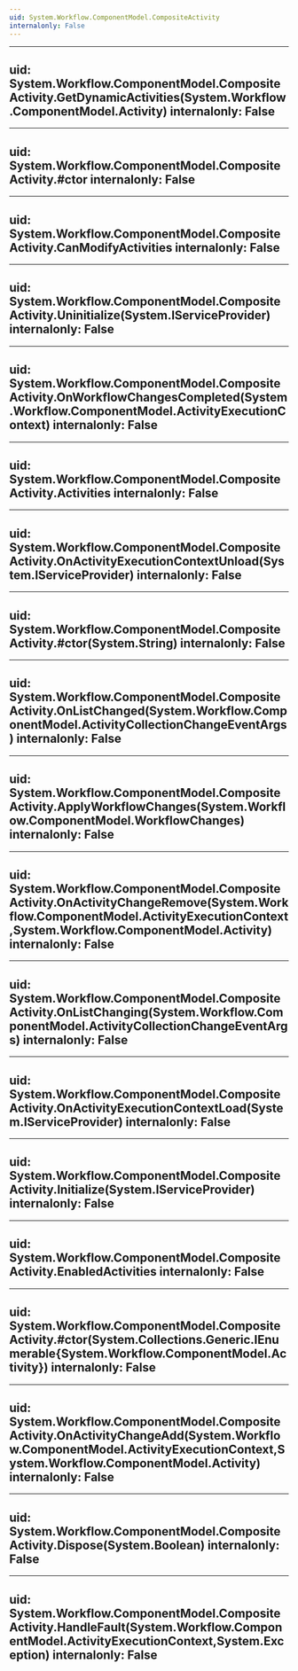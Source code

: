 ```yaml
---
uid: System.Workflow.ComponentModel.CompositeActivity
internalonly: False
---
```


---
uid: System.Workflow.ComponentModel.CompositeActivity.GetDynamicActivities(System.Workflow.ComponentModel.Activity)
internalonly: False
---

---
uid: System.Workflow.ComponentModel.CompositeActivity.#ctor
internalonly: False
---

---
uid: System.Workflow.ComponentModel.CompositeActivity.CanModifyActivities
internalonly: False
---

---
uid: System.Workflow.ComponentModel.CompositeActivity.Uninitialize(System.IServiceProvider)
internalonly: False
---

---
uid: System.Workflow.ComponentModel.CompositeActivity.OnWorkflowChangesCompleted(System.Workflow.ComponentModel.ActivityExecutionContext)
internalonly: False
---

---
uid: System.Workflow.ComponentModel.CompositeActivity.Activities
internalonly: False
---

---
uid: System.Workflow.ComponentModel.CompositeActivity.OnActivityExecutionContextUnload(System.IServiceProvider)
internalonly: False
---

---
uid: System.Workflow.ComponentModel.CompositeActivity.#ctor(System.String)
internalonly: False
---

---
uid: System.Workflow.ComponentModel.CompositeActivity.OnListChanged(System.Workflow.ComponentModel.ActivityCollectionChangeEventArgs)
internalonly: False
---

---
uid: System.Workflow.ComponentModel.CompositeActivity.ApplyWorkflowChanges(System.Workflow.ComponentModel.WorkflowChanges)
internalonly: False
---

---
uid: System.Workflow.ComponentModel.CompositeActivity.OnActivityChangeRemove(System.Workflow.ComponentModel.ActivityExecutionContext,System.Workflow.ComponentModel.Activity)
internalonly: False
---

---
uid: System.Workflow.ComponentModel.CompositeActivity.OnListChanging(System.Workflow.ComponentModel.ActivityCollectionChangeEventArgs)
internalonly: False
---

---
uid: System.Workflow.ComponentModel.CompositeActivity.OnActivityExecutionContextLoad(System.IServiceProvider)
internalonly: False
---

---
uid: System.Workflow.ComponentModel.CompositeActivity.Initialize(System.IServiceProvider)
internalonly: False
---

---
uid: System.Workflow.ComponentModel.CompositeActivity.EnabledActivities
internalonly: False
---

---
uid: System.Workflow.ComponentModel.CompositeActivity.#ctor(System.Collections.Generic.IEnumerable{System.Workflow.ComponentModel.Activity})
internalonly: False
---

---
uid: System.Workflow.ComponentModel.CompositeActivity.OnActivityChangeAdd(System.Workflow.ComponentModel.ActivityExecutionContext,System.Workflow.ComponentModel.Activity)
internalonly: False
---

---
uid: System.Workflow.ComponentModel.CompositeActivity.Dispose(System.Boolean)
internalonly: False
---

---
uid: System.Workflow.ComponentModel.CompositeActivity.HandleFault(System.Workflow.ComponentModel.ActivityExecutionContext,System.Exception)
internalonly: False
---
